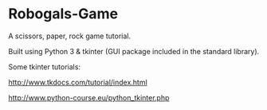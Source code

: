 # Robogals-Game
A scissors, paper, rock game tutorial. 

Built using Python 3 & tkinter (GUI package included in the standard library).



Some tkinter tutorials:

http://www.tkdocs.com/tutorial/index.html

http://www.python-course.eu/python_tkinter.php
